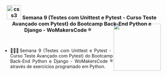 <div align="center">
<h3><img src="https://i.pinimg.com/originals/e7/26/c7/e726c74ac081eed50feee1433d12c998.gif" alt="css3" width="45"> Semana 9 (Testes com Unittest e Pytest - Curso Teste Avançado com Pytest) do Bootcamp Back-End Python e Django - WoMakersCode ®
 
<img align="right" width="150px" style="margin-top:-10px" src="https://user-images.githubusercontent.com/71572039/216510822-39114072-9905-4308-b0ee-3a4bddc8b76f.png">
</div>
</br>
<div align="justify">
 
- 👷🏻‍♀Semana 9 (Testes com Unittest e Pytest - Curso Teste Avançado com Pytest) do Bootcamp Back-End Python e Django - WoMakersCode ® através de exercícios programado em Python.
  
</div>
